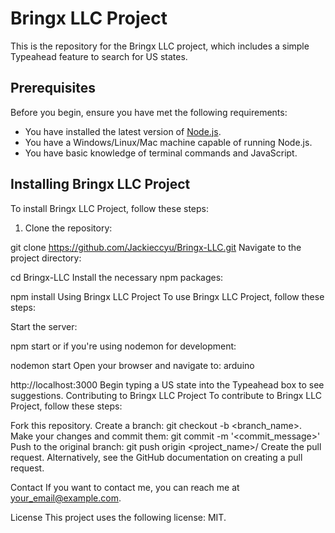 # Bringx LLC Project

This is the repository for the Bringx LLC project, which includes a simple Typeahead feature to search for US states.

## Prerequisites

Before you begin, ensure you have met the following requirements:

- You have installed the latest version of [Node.js](https://nodejs.org/).
- You have a Windows/Linux/Mac machine capable of running Node.js.
- You have basic knowledge of terminal commands and JavaScript.

## Installing Bringx LLC Project

To install Bringx LLC Project, follow these steps:

1. Clone the repository:

git clone https://github.com/Jackieccyu/Bringx-LLC.git
Navigate to the project directory:


cd Bringx-LLC
Install the necessary npm packages:


npm install
Using Bringx LLC Project
To use Bringx LLC Project, follow these steps:

Start the server:


npm start
or if you're using nodemon for development:


nodemon start
Open your browser and navigate to:
arduino


http://localhost:3000
Begin typing a US state into the Typeahead box to see suggestions.
Contributing to Bringx LLC Project
To contribute to Bringx LLC Project, follow these steps:

Fork this repository.
Create a branch: git checkout -b <branch_name>.
Make your changes and commit them: git commit -m '<commit_message>'
Push to the original branch: git push origin <project_name>/<location>
Create the pull request.
Alternatively, see the GitHub documentation on creating a pull request.

Contact
If you want to contact me, you can reach me at your_email@example.com.

License
This project uses the following license: MIT.
